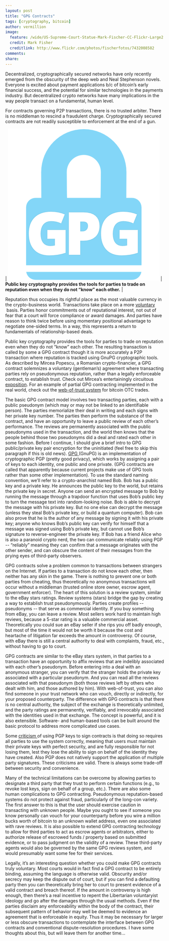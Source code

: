 ```yaml
---
layout: post
title: "GPG Contracts" 
tags: [cryptography, bitcoin]
author: vermillion
image:
  feature: /wide/US-Supreme-Court-Statue-Mark-Fischer-CC-Flickr-Large2.jpg
  credit: Mark Fisher
  creditlink: http://www.flickr.com/photos/fischerfotos/7432008582
comments: 
share: 
---
```




Decentralized, cryptographically secured networks have only recently emerged from the obscurity of the deep web and Neal Stephenson novels. Everyone is excited about payment applications b/c of bitcoin’s early financial success, and the potential for similar technologies in the payments industry. But decentralized crypto networks have many implications in the way people transact on a fundamental, human level.

For contracts governing P2P transactions, there is no trusted arbiter. There is no middleman to rescind a fraudulent charge. Cryptographically secured contracts are not readily susceptible to enforcement at the end of a gun.


| <img src="../images/Lock-GPG.square.png"/>  |  **Public key cryptography provides the tools for parties to trade on reputation even when they do not “know” each other.** |


Reputation thus occupies its rightful place as the most valuable currency in the crypto-business world. Transactions take place on a more <a href="http://en.wikipedia.org/wiki/Voluntaryism" target="_blank">voluntary </a> basis. Parties honor commitments out of reputational interest, not out of fear that a court will force compliance or award damages. And parties have reason to think twice before using momentary positional advantage to negotiate one-sided terms. In a way, this represents a return to fundamentals of relationship-based deals.

Public key cryptography provides the tools for parties to trade on reputation even when they do not “know” each other. The resulting transaction is called by some a GPG contract though it is more accurately a P2P transaction where reputation is tracked using GnuPG cryptographic tools. As described by Mircea Popescu, a Romanian crypto-financier, a GPG contract solemnizes a voluntary (gentleman’s) agreement where transacting parties rely on pseudonymous reputation, rather than a legally enforceable contract, to establish trust. Check out Mircea’s entertainingly circuitous <a href="http://polimedia.us/trilema/2012/gpg-contracts/" target="_blank">exposition</a>. For an example of partial GPG contracting implemented in the real world, check out the <a href="http://bitcoin-otc.com/trust.php" target="_blank">web-of-trust system</a> for bitcoin OTC trades.

The basic GPG contract model involves two transacting parties, each with a public pseudonym (which may or may not be linked to an identifiable person). The parties memorialize their deal in writing and each signs with her private key number. The parties then perform the substance of the contract, and have an opportunity to leave a public review of each other’s performance. The reviews are permanently associated with the public pseudonyms used in the transaction, and the world then knows that the people behind those two pseudonyms did a deal and rated each other in some fashion.
Before I continue, I should give a brief intro to GPG public/private key pair encryption for the uninitiated (feel free to skip this paragraph if this is old news). <a href="http://www.gnupg.org/" target="_blank">GPG </a>(GnuPG) is an implementation of cryptographic PGP (pretty good privacy), which works by assigning a pair of keys to each identity, one public and one private. (GPG contracts are called that apparently because current projects make use of GPG tools rather than some other implementation). To use the standard naming convention, we’ll refer to a crypto-anarchist named Bob. Bob has a public key and a private key. He announces the public key to the world, but retains the private key in secret. Anyone can send an encrypted message to Bob by running the message through a trapdoor function that uses Bob’s public key to turn the message text into random-looking noise. Bob is able to decrypt the message with his private key. But no one else can decrypt the message (unless they steal Bob’s private key, or build a quantum computer). Bob can also prove that he is the author of any message by signing it with his private key; anyone who knows Bob’s public key can verify for himself that a message was signed using Bob’s private key, but cannot use Bob’s signature to reverse-engineer the private key. If Bob has a friend Alice who is also a paranoid crypto nerd, the two can communicate reliably using PGP -- “reliably” meaning they can confirm that a message originates with the other sender, and can obscure the content of their messages from the prying eyes of third-party observers.

GPG contracts solve a problem common to transactions between strangers on the Internet. If parties to a transaction do not know each other, then neither has any skin in the game. There is nothing to prevent one or both parties from cheating, thus theoretically no anonymous transactions will occur without a middleman (trusted online store owner, escrow agent, government enforcer). The heart of this solution is a review system, similar to the eBay stars ratings. Review systems (stars) bridge the gap by creating a way to establish trust pseudonymously. Parties create profiles --pseudonyms -- that serve as commercial identity. If you buy something from eBay, you can leave a review. Most sellers work hard to maintain high reviews, because a 5-star rating is a valuable commercial asset. Theoretically you could sue an eBay seller if she rips you off badly enough, but most of the time it would not be worth it because the cost and heartache of litigation far exceeds the amount in controversy. Of course, with eBay there is still a central authority to deal with complaints, fraud, etc., without having to go to court.

GPG contracts are similar to the eBay stars system, in that parties to a transaction have an opportunity to affix reviews that are indelibly associated with each other’s pseudonym. Before entering into a deal with an anonymous stranger, you can verify that the stranger holds the private key associated with a particular pseudonym. And you can read all the reviews associated with that pseudonym (both those reviews left by others who dealt with him, and those authored by him). With web-of-trust, you can also find someone in your trust network who can vouch, directly or indirectly, for your proposed counterparty. The difference with GPG contracts is that there is no central authority, the subject of the exchange is theoretically unlimited, and the party ratings are permanently, verifiably, and irrevocably associated with the identities used in that exchange. The concept is powerful, and it is also extensible. Software- and human-based tools can be built around the basic protocol to address more complicated use cases.

Some <a href="http://www.yozons.com/digitalSignatures.jsp" target="_blank">criticism </a>of using PGP keys to sign contracts is that doing so requires all parties to use the system correctly, meaning that users must maintain their private keys with perfect security, and are fully responsible for not losing them, lest they lose the ability to sign on behalf of the identity they have created. Also PGP does not natively support the application of multiple party signatures. These criticisms are valid. There is always some trade-off between security and convenience.

Many of the technical limitations can be overcome by allowing parties to designate a third party that they trust to perform certain functions (e.g., to revoke lost keys, sign on behalf of a group, etc.). There are also some human complications to GPG contracting. Pseudonymous reputation-based systems do not protect against fraud, particularly of the long-con variety. The first answer to this is that the user should exercise caution in transacting with unknown people. Maybe you ought to see if someone you know personally can vouch for your counterparty before you wire a million bucks worth of bitcoin to an unknown wallet address, even one associated with rave reviews. It is also possible to extend GPG contracting technology to allow for third parties to act as escrow agents or arbitrators, either to authorize release of escrowed funds / property based on submitted evidence, or to pass judgment on the validity of a review. These third-party agents would also be governed by the same GPG reviews system, and would presumably want some fee for their services.

Legally, it’s an interesting question whether you could make GPG contracts truly voluntary. Most courts would in fact find a GPG contract to be entirely binding, assuming the language is otherwise valid. Obscurity and/or secrecy may keep the dispute out of court, but if you can find a defaulting party then you can theoretically bring her to court to present evidence of a valid contract and breach thereof. If the amount in controversy is high enough, then there’s a real incentive to repent the Libertarian voluntaryist ideology and go after the damages through the usual methods. Even if the parties disclaim any enforceability within the body of the contract, their subsequent pattern of behavior may well be deemed to evidence an agreement that is enforceable in equity. Thus it may be necessary for larger or less obscure transactions to contemplate the interface between GPG contracts and conventional dispute-resolution procedures. I have some thoughts about this, but will leave them for another time...